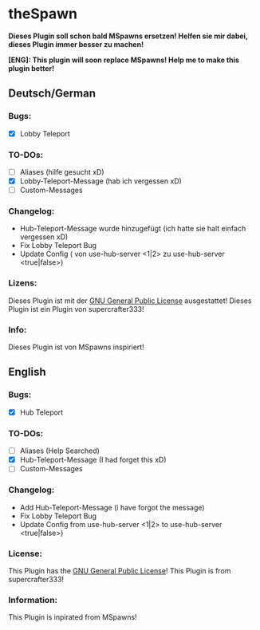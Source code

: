 # theSpawn
**Dieses Plugin soll schon bald MSpawns ersetzen! Helfen sie mir dabei, dieses Plugin immer besser zu machen!**

**[ENG]: This plugin will soon replace MSpawns! Help me to make this plugin better!**



## Deutsch/German


### Bugs:
- [X] Lobby Teleport

### TO-DOs:
- [ ] Aliases (hilfe gesucht xD)
- [X] Lobby-Teleport-Message (hab ich vergessen xD)
- [ ] Custom-Messages

### Changelog:
- Hub-Teleport-Message wurde hinzugefügt (ich hatte sie halt einfach vergessen xD)
- Fix Lobby Teleport Bug
- Update Config ( von use-hub-server <1|2> zu use-hub-server <true|false>)

### Lizens:
Dieses Plugin ist mit der [GNU General Public License](/LICENSE) ausgestattet!
Dieses Plugin ist ein Plugin von supercrafter333!

### Info:
Dieses Plugin ist von MSpawns inspiriert!

## English


### Bugs:
- [X] Hub Teleport

### TO-DOs:
- [ ] Aliases (Help Searched)
- [X] Hub-Teleport-Message (I had forget this xD)
- [ ] Custom-Messages

### Changelog:
- Add Hub-Teleport-Message (i have forgot the message)
- Fix Lobby Teleport Bug
- Update Config from use-hub-server <1|2> to use-hub-server <true|false>)

### License:
This Plugin has the [GNU General Public License](/LICENSE)! This Plugin is from supercrafter333!

### Information:
This Plugin is inpirated from MSpawns!
